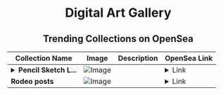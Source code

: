 <div align="center">

# Digital Art Gallery

## Trending Collections on OpenSea

| Collection Name                       | Image                                                                                     | Description                       | OpenSea Link                                                                                          |
|---------------------------------------|-------------------------------------------------------------------------------------------|-----------------------------------|--------------------------------------------------------------------------------------------------------|
| **<details><summary>Pencil Sketch L...</summary>Pencil Sketch Lighthouses</details>** | ![Image](https://i.seadn.io/s/raw/files/5a0110c43272dedcb9840af03f6aa80e.jpg?w=500&auto=format?w=200&auto=format) |  | <details><summary>Link</summary>[Pencil Sketch Lighthouses](https://opensea.io/collection/pencil-sketch-lighthouses)</details> |
| **Rodeo posts** | ![Image](https://i.seadn.io/s/raw/files/7fac012eff2de7a7720f1be3d1feefe5.webp?w=500&auto=format?w=200&auto=format) |  | <details><summary>Link</summary>[Rodeo posts](https://opensea.io/collection/rodeo-posts-5790)</details> |

</div>